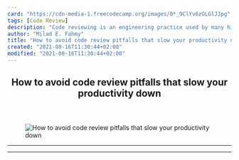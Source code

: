 ```yaml
---
card: "https://cdn-media-1.freecodecamp.org/images/0*_9ClYv6zGLGlJJpg"
tags: [Code Review]
description: "Code reviewing is an engineering practice used by many high p"
author: "Milad E. Fahmy"
title: "How to avoid code review pitfalls that slow your productivity down"
created: "2021-08-16T11:30:44+02:00"
modified: "2021-08-16T11:30:44+02:00"
---
```

<div class="site-wrapper">
<main id="site-main" class="site-main outer">
<div class="inner">
<article class="post-full post tag-code-review tag-software-development tag-software-engineering tag-technology tag-programming ">
<header class="post-full-header">
<h1 class="post-full-title">How to avoid code review pitfalls that slow your productivity down</h1>
</header>
<figure class="post-full-image">
<picture>
<source media="(max-width: 700px)" sizes="1px" srcset="data:image/gif;base64,R0lGODlhAQABAIAAAAAAAP///yH5BAEAAAAALAAAAAABAAEAAAIBRAA7 1w">
<source media="(min-width: 701px)" sizes="(max-width: 800px) 400px,
(max-width: 1170px) 700px,
1400px" srcset="https://cdn-media-1.freecodecamp.org/images/0*_9ClYv6zGLGlJJpg 300w,
https://cdn-media-1.freecodecamp.org/images/0*_9ClYv6zGLGlJJpg 600w,
https://cdn-media-1.freecodecamp.org/images/0*_9ClYv6zGLGlJJpg 1000w,
https://cdn-media-1.freecodecamp.org/images/0*_9ClYv6zGLGlJJpg 2000w">
<img onerror="this.style.display='none'" src="https://cdn-media-1.freecodecamp.org/images/0*_9ClYv6zGLGlJJpg" alt="How to avoid code review pitfalls that slow your productivity down">
</picture>
</figure>
<section class="post-full-content">
<div class="post-content">
</div>
<hr>
<hr>
</section>
</article>
</div>
</main>
</div>
<!-- Google Tag Manager (noscript) -->
<!-- End Google Tag Manager (noscript) -->
